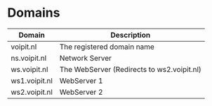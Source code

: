  # Domains

Domain | Description
------ | -----------
voipit.nl | The registered domain name
ns.voipit.nl | Network Server
ws.voipit.nl | The WebServer (Redirects to ws2.voipit.nl)
ws1.voipit.nl | WebServer 1
ws2.voipit.nl | WebServer 2

